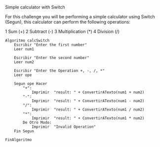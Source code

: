 Simple calculator with Switch

For this challenge you will be performing a simple calculator using Switch (Segun), this calculator can perform the following operations:

1 Sum (+)
2 Subtract (-)
3 Multiplication (*)
4 Division (/)



	Algoritmo calcSwitch
		Escribir "Enter the first number"
		Leer num1
	
		Escribir "Enter the second number"
		Leer num2
	
		Escribir "Enter the Operation +, -, /, *"
		Leer ope
	
		Segun ope Hacer
			"+":
				Imprimir  "result: " + ConvertirATexto(num1 + num2)
			"-":
				Imprimir  "result: " + ConvertirATexto(num1 - num2)
			"/":
				Imprimir  "result: " + ConvertirATexto(num1 / num2)
			"*":
				Imprimir  "result: " + ConvertirATexto(num1 * num2)
			De Otro Modo:
				Imprimir  "Invalid Operation"
		Fin Segun
	
	FinAlgoritmo 
